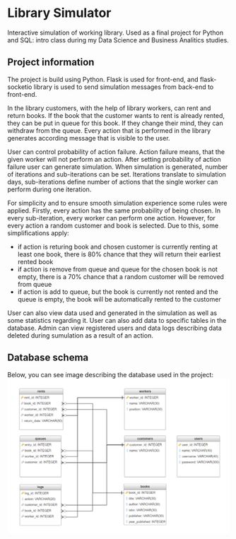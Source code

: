 # Library Simulator

Interactive simulation of working library. Used as a final project for Python and SQL: intro class during my Data Science and Business Analitics studies.

## Project information

The project is build using Python. Flask is used for front-end, and flask-socketio library is used to send simulation messages from back-end to front-end.

In the library customers, with the help of library workers, can rent and return books. If the book that the customer wants to rent is already rented, they can be put in queue for this book. If they change their mind, they can withdraw from the queue. Every action that is performed in the library generates according message that is visible to the user.

User can control probability of action failure. Action failure means, that the given worker will not perform an action. After setting probability of action failure user can generate simulation. When simulation is generated, number of iterations and sub-iterations can be set. Iterations translate to simulation days, sub-iterations define number of actions that the single worker can perform during one iteration.

For simplicity and to ensure smooth simulation experience some rules were applied. Firstly, every action has the same probability of being chosen. In every sub-iteration, every worker can perform one action. However, for every action a random customer and book is selected. Due to this, some simplifications apply:

- if action is returing book and chosen customer is currently renting at least one book, there is 80% chance that they will return their earliest rented book
- if action is remove from queue and queue for the chosen book is not empty, there is a 70% chance that a random customer will be removed from queue
- if action is add to queue, but the book is currently not rented and the queue is empty, the book will be automatically rented to the customer

User can also view data used and generated in the simulation as well as some statistics regarding it. User can also add data to specific tables in the database. Admin can view registered users and data logs describing data deleted during sumulation as a result of an action.

## Database schema

Below, you can see image describing the database used in the project:
![Database Schema](https://github.com/mmtomczak/library_simulator/blob/master/static/images/db_schema.png?raw=true)
